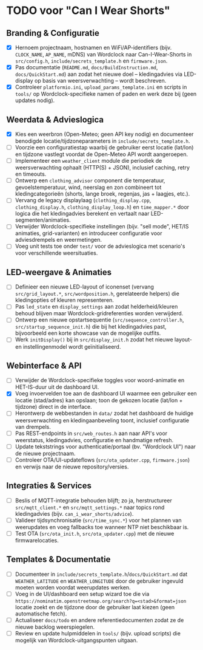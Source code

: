 # TODO voor "Can I Wear Shorts"

## Branding & Configuratie
- [x] Hernoem projectnaam, hostnamen en WiFi/AP-identifiers (bijv. `CLOCK_NAME`, `AP_NAME`, mDNS) van Wordclock naar Can-I-Wear-Shorts in `src/config.h`, `include/secrets_template.h` en `firmware.json`.
- [x] Pas documentatie (`README.md`, `docs/BuildInstruction.md`, `docs/QuickStart.md`) aan zodat het nieuwe doel – kledingadvies via LED-display op basis van weersverwachting – wordt beschreven.
- [x] Controleer `platformio.ini`, `upload_params_template.ini` en scripts in `tools/` op Wordclock-specifieke namen of paden en werk deze bij (geen updates nodig).

## Weerdata & Advieslogica
- [x] Kies een weerbron (Open-Meteo; geen API key nodig) en documenteer benodigde locatie/tijdzoneparameters in `include/secrets_template.h`.
- [ ] Voorzie een configuratiestap waarbij de gebruiker eerst locatie (lat/lon) en tijdzone vastlegt voordat de Open-Meteo API wordt aangeroepen.
- [ ] Implementeer een `weather_client` module die periodiek de weersverwachting ophaalt (HTTP(S) + JSON), inclusief caching, retry en timeouts.
- [ ] Ontwerp een `clothing_advisor` component die temperatuur, gevoelstemperatuur, wind, neerslag en zon combineert tot kledingcategorieën (shorts, lange broek, regenjas, jas + laagjes, etc.).
- [ ] Vervang de legacy displaylaag (`clothing_display.cpp`, `clothing_display.h`, `clothing_display_loop.h`) en `time_mapper.*` door logica die het kledingadvies berekent en vertaalt naar LED-segmenten/animaties.
- [ ] Verwijder Wordclock-specifieke instellingen (bijv. "sell mode", HET/IS animaties, grid-varianten) en introduceer configuratie voor adviesdrempels en weermetingen.
- [ ] Voeg unit tests toe onder `test/` voor de advieslogica met scenario's voor verschillende weersituaties.

## LED-weergave & Animaties
- [ ] Definieer een nieuwe LED-layout of iconenset (vervang `src/grid_layout.*`, `src/wordposition.h`, gerelateerde helpers) die kledingopties of kleuren representeren.
- [ ] Pas `led_state` en `display_settings` aan zodat helderheid/kleuren behoud blijven maar Wordclock-gridreferenties worden verwijderd.
- [ ] Ontwerp een nieuwe opstartsequentie (`src/sequence_controller.h`, `src/startup_sequence_init.h`) die bij het kledingadvies past, bijvoorbeeld een korte showcase van de mogelijke outfits.
- [ ] Werk `initDisplay()` bij in `src/display_init.h` zodat het nieuwe layout- en instellingenmodel wordt geïnitialiseerd.

## Webinterface & API
- [ ] Verwijder de Wordclock-specifieke toggles voor woord-animatie en HET-IS-duur uit de dashboard UI.
- [x] Voeg invoervelden toe aan de dashboard UI waarmee een gebruiker een locatie (stad/adres) kan opslaan; toon de gekozen locatie (lat/lon + tijdzone) direct in de interface.
- [ ] Herontwerp de webbestanden in `data/` zodat het dashboard de huidige weersverwachting en kledingaanbeveling toont, inclusief configuratie van drempels.
- [ ] Pas REST-endpoints in `src/web_routes.h` aan naar API's voor weerstatus, kledingadvies, configuratie en handmatige refresh.
- [ ] Update tekststrings voor authenticatie/portaal (bv. "Wordclock UI") naar de nieuwe projectnaam.
- [ ] Controleer OTA/UI-updateflows (`src/ota_updater.cpp`, `firmware.json`) en verwijs naar de nieuwe repository/versies.

## Integraties & Services
- [ ] Beslis of MQTT-integratie behouden blijft; zo ja, herstructureer `src/mqtt_client.*` en `src/mqtt_settings.*` naar topics rond kledingadvies (bijv. `can_i_wear_shorts/advice`).
- [ ] Valideer tijdsynchronisatie (`src/time_sync.*`) voor het plannen van weerupdates en voeg fallbacks toe wanneer NTP niet beschikbaar is.
- [ ] Test OTA (`src/ota_init.h`, `src/ota_updater.cpp`) met de nieuwe firmwarelocaties.

## Templates & Documentatie
- [ ] Documenteer in `include/secrets_template.h`/`docs/QuickStart.md` dat `WEATHER_LATITUDE` en `WEATHER_LONGITUDE` door de gebruiker ingevuld moeten worden voordat weerupdates werken.
- [ ] Voeg in de UI/dashboard een setup wizard toe die via `https://nominatim.openstreetmap.org/search?q=<stad>&format=json` locatie zoekt en de tijdzone door de gebruiker laat kiezen (geen automatische fetch).
- [ ] Actualiseer `docs/todo` en andere referentiedocumenten zodat ze de nieuwe backlog weerspiegelen.
- [ ] Review en update hulpmiddelen in `tools/` (bijv. upload scripts) die mogelijk van Wordclock-uitgangspunten uitgaan.
